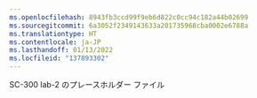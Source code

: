 ```yaml
---
ms.openlocfilehash: 8943fb3ccd99f9eb6d822c0cc94c182a44b02699
ms.sourcegitcommit: 6a3052f2349143633a201735968cba0002e6788a
ms.translationtype: HT
ms.contentlocale: ja-JP
ms.lasthandoff: 01/13/2022
ms.locfileid: "137893302"
---
```

SC-300 lab-2 のプレースホルダー ファイル
